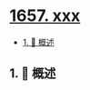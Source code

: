 # [1657. xxx](https://github.com/Tdahuyou/TNotes.leetcode/tree/main/notes/1657.%20xxx)

<!-- region:toc -->

- [1. 📝 概述](#1--概述)

<!-- endregion:toc -->

## 1. 📝 概述
